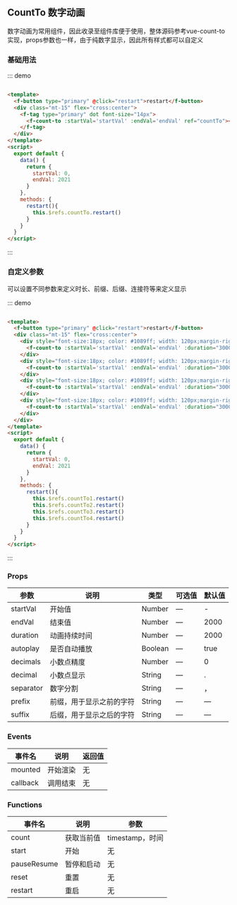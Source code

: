 ## CountTo 数字动画

数字动画为常用组件，因此收录至组件库便于使用，整体源码参考vue-count-to实现，props参数也一样，由于纯数字显示，因此所有样式都可以自定义

### 基础用法

::: demo

```html

<template>
  <f-button type="primary" @click="restart">restart</f-button>
  <div class="mt-15" flex="cross:center">
    <f-tag type="primary" dot font-size="14px">
      <f-count-to :startVal='startVal' :endVal='endVal' ref="countTo"></f-count-to>
    </f-tag>
  </div>
</template>
<script>
  export default {
    data() {
      return {
        startVal: 0,
        endVal: 2021
      }
    },
    methods: {
      restart(){
        this.$refs.countTo.restart()
      }
    }
  }
</script>
```

:::

### 自定义参数

可以设置不同参数来定义时长、前缀、后缀、连接符等来定义显示

::: demo

```html

<template>
  <f-button type="primary" @click="restart">restart</f-button>
  <div class="mt-15" flex="cross:center">
    <div style="font-size:18px; color: #1089ff; width: 120px;margin-right:16px;" >
      <f-count-to :startVal='startVal' :endVal='endVal' :duration="3000" ref="countTo1"></f-count-to>
    </div>
    <div style="font-size:18px; color: #1089ff; width: 120px;margin-right:16px;" >
      <f-count-to :startVal='startVal' :endVal='endVal' :duration="3000" :decimals="2" ref="countTo2"></f-count-to>
    </div>
    <div style="font-size:18px; color: #1089ff; width: 120px;margin-right:16px;" >
      <f-count-to :startVal='startVal' :endVal='endVal' :duration="3000" separator="" ref="countTo3"></f-count-to>
    </div>
    <div style="font-size:18px; color: #1089ff; width: 120px;margin-right:16px;" >
      <f-count-to :startVal='startVal' :endVal='endVal' :duration="3000" prefix="$" suffix="美金" ref="countTo4"></f-count-to>
    </div>
  </div>
</template>
<script>
  export default {
    data() {
      return {
        startVal: 0,
        endVal: 2021
      }
    },
    methods: {
      restart(){
        this.$refs.countTo1.restart()
        this.$refs.countTo2.restart()
        this.$refs.countTo3.restart()
        this.$refs.countTo4.restart()
      }
    }
  }
</script>
```

:::

### Props

| 参数      | 说明    | 类型      | 可选值       | 默认值   |
|---------- |-------- |---------- |-------------  |-------- |
| startVal   | 开始值   | Number  |    —       |    -   |
| endVal     | 结束值   | Number  |    —       |    2000    |
| duration   | 动画持续时间   | Number  |   —   |    2000      |
| autoplay     | 是否自动播放   | Boolean  |   —     |    true    |
| decimals     | 小数点精度   | Number  |   —    |    0    |
| decimal     | 小数点显示   | String  |   —    |    .    |
| separator     | 数字分割   | String  |   —    |    ，    |
| prefix     | 前缀，用于显示之前的字符   | String  |   —    |    —   |
| suffix     | 后缀，用于显示之后的字符   | String  |   —    |    —   |

### Events

| 事件名      | 说明    | 返回值      |
|---------- |-------- |---------- |
| mounted     | 开始渲染   | 无  |
| callback  | 调用结束   | 无  |

### Functions

| 事件名      | 说明    | 参数      |
|---------- |-------- |---------- |
| count     | 获取当前值   | timestamp，时间  |
| start   | 开始   | 无  |
| pauseResume   | 暂停和启动   | 无  |
| reset   | 重置   | 无  |
| restart   | 重启   | 无  |
